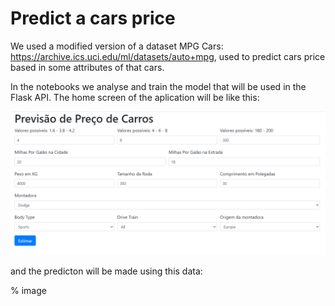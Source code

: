 # Predict a cars price

We used a modified version of a dataset MPG Cars: https://archive.ics.uci.edu/ml/datasets/auto+mpg, used to predict cars price based in some attributes of that cars.

In the notebooks we analyse and train the model that will be used in the Flask API. The home screen of the aplication will be like this:

![alt text](https://github.com/fdellajustina/carsPrice/blob/main/images/home_screen.png)

and the predicton will be made using this data:

% image

